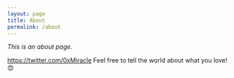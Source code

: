 ```yaml
---
layout: page
title: About
permalink: /about
---
```


*This is an about page.*

https://twitter.com/0xMiracle
Feel free to tell the world about what you love! 😍
